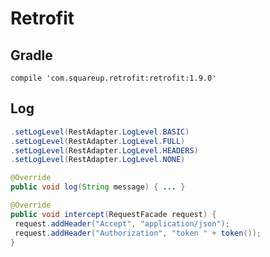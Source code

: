# Retrofit

## Gradle
    compile 'com.squareup.retrofit:retrofit:1.9.0'

## Log
```java
.setLogLevel(RestAdapter.LogLevel.BASIC)
.setLogLevel(RestAdapter.LogLevel.FULL)
.setLogLevel(RestAdapter.LogLevel.HEADERS)
.setLogLevel(RestAdapter.LogLevel.NONE)

@Override
public void log(String message) { ... }

@Override 
public void intercept(RequestFacade request) {
 request.addHeader("Accept", "application/json");
 request.addHeader("Authorization", "token " + token());
} ​​

```
